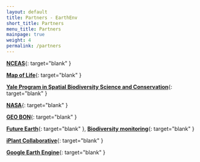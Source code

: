 ```yaml
---
layout: default
title: Partners - EarthEnv
short_title: Partners
menu_title: Partners
mainpage: true
weight: 4
permalink: /partners
---
```


[**NCEAS**](https://www.nceas.ucsb.edu/projects/12504){: target="blank" }  

[**Map of Life**](http://mol.org){: target="blank" }  

[**Yale Program in Spatial Biodiversity Science and Conservation**](http://sbsc.yale.edu){: target="blank" }  

[**NASA**](http://www.nasa.gov/){: target="blank" }  

[**GEO BON**](http://geobon.org/){: target="blank" }  

[**Future Earth**](http://futureearth.org/){: target="blank" }, [**Biodiversity monitoring**](http://biodiversitymonitoring.org/){: target="blank" }  

[**iPlant Collaborative**](http://www.iplantcollaborative.org/){: target="blank" }  

[**Google Earth Engine**](https://earthengine.google.com/){: target="blank" }  
